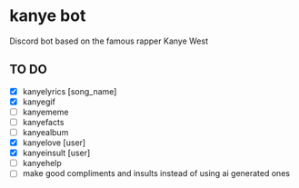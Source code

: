 # kanye bot
 Discord bot based on the famous rapper Kanye West

## TO DO

- [x] kanyelyrics [song_name]
- [x] kanyegif 
- [ ] kanyememe
- [ ] kanyefacts
- [ ] kanyealbum
- [x] kanyelove [user]
- [x] kanyeinsult [user]
- [ ] kanyehelp
- [ ] make good compliments and insults instead of using ai generated ones
